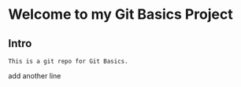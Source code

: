 # Welcome to my Git Basics Project
## Intro
    This is a git repo for Git Basics.
add another line 